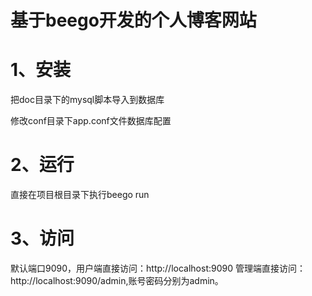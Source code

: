 # 基于beego开发的个人博客网站

# 1、安装
把doc目录下的mysql脚本导入到数据库

修改conf目录下app.conf文件数据库配置

# 2、运行
直接在项目根目录下执行beego run

# 3、访问
默认端口9090，用户端直接访问：http://localhost:9090
管理端直接访问：http://localhost:9090/admin,账号密码分别为admin。
